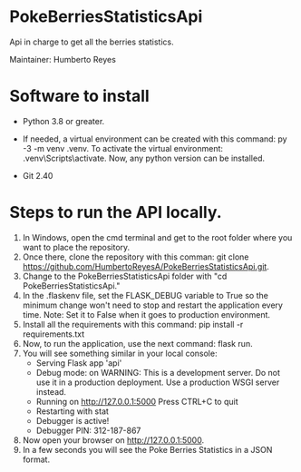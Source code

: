 # PokeBerriesStatisticsApi
Api in charge to get all the berries statistics.

Maintainer: Humberto Reyes

# Software to install
- Python 3.8 or greater. 
- If needed, a virtual environment can be created with this command: py -3 -m venv .venv. To activate the virtual environment: .venv\Scripts\activate. Now, any python version can be installed.

- Git 2.40

# Steps to run the API locally.

1. In Windows, open the cmd terminal and get to the root folder where you want to place the repository.
2. Once there, clone the repository with this comman: git clone https://github.com/HumbertoReyesA/PokeBerriesStatisticsApi.git.
3. Change to the PokeBerriesStatisticsApi folder with "cd PokeBerriesStatisticsApi."
4. In the .flaskenv file, set the FLASK_DEBUG variable to True so the minimum change won't need to stop and restart the application every time.               Note: Set it to False when it goes to production environment.
5. Install all the requirements with this command: pip install -r requirements.txt
6. Now, to run the application, use the next command: flask run.
7. You will see something similar in your local console: 
   * Serving Flask app 'api'
   * Debug mode: on
   WARNING: This is a development server. Do not use it in a production deployment. Use a production WSGI server instead.
   * Running on http://127.0.0.1:5000
   Press CTRL+C to quit
   * Restarting with stat
   * Debugger is active!
   * Debugger PIN: 312-187-867
8. Now open your browser on http://127.0.0.1:5000.
9. In a few seconds you will see the Poke Berries Statistics in a JSON format.
